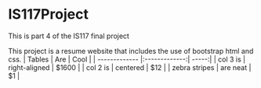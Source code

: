 # IS117Project
This is part 4 of the IS117 final project

This project is a resume website that includes the use of bootstrap html and css.
| Tables        | Are           | Cool  |
| ------------- |:-------------:| -----:|
| col 3 is      | right-aligned | $1600 |
| col 2 is      | centered      |   $12 |
| zebra stripes | are neat      |    $1 |
